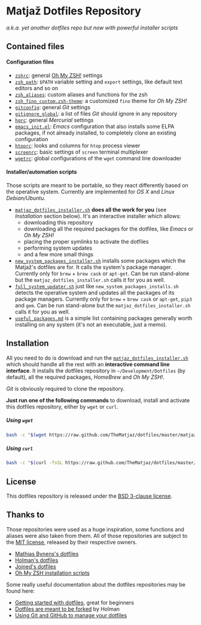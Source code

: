 Matjaž Dotfiles Repository
==========================

_a.k.a. yet another dotfiles repo but now with powerful installer scripts_

Contained files
---------------

#### Configuration files

- [`zshrc`](zshrc): general
  [Oh My ZSH!](https://github.com/robbyrussell/oh-my-zsh) settings
- [`zsh_path`](zsh_path): `$PATH` variable setting and `export` settings, like
  default text editors and so on
- [`zsh_aliases`](zsh_aliases): custom aliases and functions for the zsh
- [`zsh_fino_custom.zsh-theme`](zsh_fino_custom.zsh-theme): a customized `fino`
  theme for _Oh My ZSH!_
- [`gitconfig`](gitconfig): general _Git_ settings
- [`gitignore_global`](gitignore_global): a list of files _Git_ should ignore in
  any repository
- [`hgrc`](hgrc): general _Mercurial_ settings
- [`emacs_init.el`](emacs_init.el): _Emacs_ configuration that also installs some
  ELPA packages, if not already installed, to completely clone an existing
  configuration
- [`htoprc`](htoprc): looks and columns for `htop` process viewer
- [`screenrc`](screenrc): basic settings of `screen` terminal multiplexer
- [`wgetrc`](wgetrc): global configurations of the `wget` command line
  downloader


#### Installer/automation scripts

Those scripts are meant to be portable, so they react differently based on the
operative system. Currently are implemented for _OS X_ and _Linux
Debian/Ubuntu_.

- [`matjaz_dotfiles_installer.sh`](matjaz_dotfiles_installer.sh) **does all the
  work for you** (see _Installation_ section below). It's an interactive installer
  which allows:
    - downloading this repository
    - downloading all the required packages for the dotfiles, like _Emacs_ or
      _Oh My ZSH!_
    - placing the proper symlinks to activate the dotfiles
    - performing system updates
    - and a few more small things
- [`new_system_packages_installer.sh`](new_system_packages_installer.sh)
  installs some packages which the Matjaž's dotfiles are for. It calls the
  system's package manager. Currently only for `brew` + `brew cask` or
  `apt-get`. Can be run stand-alone but the `matjaz_dotfiles_installer.sh` calls
  it for you as well.
- [`full_system_updater.sh`](full_system_updater.sh) just like
  `new_system_packages_installs.sh` detects the operative system and updates all
  the packages of its package managers. Currently only for `brew` + `brew cask`
  or `apt-get`, `pip3` and `gem`. Can be run stand-alone but the
  `matjaz_dotfiles_installer.sh` calls it for you as well.
- [`useful_packages.md`](useful_packages.md) is a simple list containing
  packages generally worth installing on any system (it's not an executable,
  just a memo).


Installation
------------

All you need to do is download and run the
[`matjaz_dotfiles_installer.sh`](matjaz_dotfiles_installer.sh) which should
handle all the rest with an **interactive command line interface**. It installs
the dotfiles repository in `~/Development/Dotfiles` (by default), all the
required packages, _HomeBrew_ and _Oh My ZSH!_.

_Git_ is obviously required to clone the repository.

**Just run one of the following commands** to download, install and activate this dotfiles
  repository, either by `wget` or `curl`.

##### Using `wget`
```bash
bash -c "$(wget https://raw.github.com/TheMatjaz/dotfiles/master/matjaz_dotfiles_installer.sh -O -)"
```

##### Using `curl`
```bash
bash -c "$(curl -fsSL https://raw.github.com/TheMatjaz/dotfiles/master/matjaz_dotfiles_installer.sh)"
```

License
-------

This dotfiles repository is released under the
[BSD 3-clause license](LICENSE.md).


Thanks to
---------

Those repositories were used as a huge inspiration, some functions and
aliases were also taken from them. All of those repositories are subject to the
[MIT license](https://opensource.org/licenses/MIT), released by their respective
owners.

- [Mathias Bynens's dotfiles](https://github.com/mathiasbynens/dotfiles)
- [Holman's dotfiles](https://github.com/holman/dotfiles)
- [Joined's dotfiles](https://github.com/joined/dotfiles)
- [Oh My ZSH installation scripts](http://github.com/robbyrussell/oh-my-zsh/tree/master/tools)

Some really useful documentation about the dotfiles repositories may be found
here:

- [Getting started with dotfiles](https://medium.com/@webprolific/getting-started-with-dotfiles-43c3602fd789),
  great for beginners
- [Dotfiles are meant to be forked](http://zachholman.com/2010/08/dotfiles-are-meant-to-be-forked/)
  by Holman
- [Using Git and GitHub to manage your dotfiles](http://blog.smalleycreative.com/tutorials/using-git-and-github-to-manage-your-dotfiles/)
